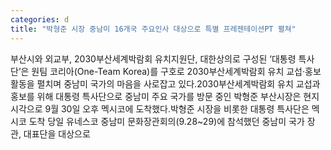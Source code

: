 ```yaml
---
categories: d
title: "박형준 시장 중남미 16개국 주요인사 대상으로 특별 프레젠테이션PT 펼쳐"
---
```

부산시와 외교부, 2030부산세계박람회 유치지원단, 대한상의로 구성된 ‘대통령 특사단’은 원팀 코리아(One-Team Korea)를 구호로 2030부산세계박람회 유치 교섭·홍보 활동을 펼치며 중남미 국가의 마음을 사로잡고 있다.2030부산세계박람회 유치 교섭과 홍보를 위해 대통령 특사단으로 중남미 주요 국가를 방문 중인 박형준 부산시장은 현지시각으로 9월 30일 오후 멕시코에 도착했다.박형준 시장을 비롯한 대통령 특사단은 멕시코 도착 당일 유네스코 중남미 문화장관회의(9.28~29)에 참석했던 중남미 국가 장관, 대표단을 대상으로